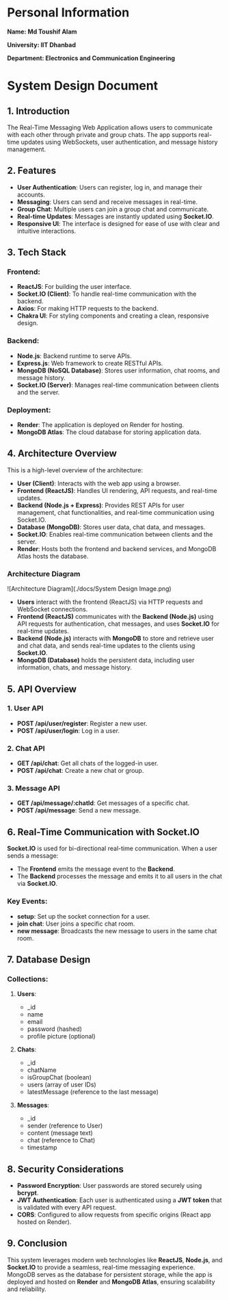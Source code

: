 # Personal Information

**Name: Md Toushif Alam**

**University: IIT Dhanbad**

**Department: Electronics and Communication Engineering**


# System Design Document

## 1. Introduction

The Real-Time Messaging Web Application allows users to communicate with each other through private and group chats. The app supports real-time updates using WebSockets, user authentication, and message history management.

## 2. Features

- **User Authentication**: Users can register, log in, and manage their accounts.
- **Messaging**: Users can send and receive messages in real-time.
- **Group Chat**: Multiple users can join a group chat and communicate.
- **Real-time Updates**: Messages are instantly updated using **Socket.IO**.
- **Responsive UI**: The interface is designed for ease of use with clear and intuitive interactions.

## 3. Tech Stack

### Frontend:
- **ReactJS**: For building the user interface.
- **Socket.IO (Client)**: To handle real-time communication with the backend.
- **Axios**: For making HTTP requests to the backend.
- **Chakra UI**: For styling components and creating a clean, responsive design.

### Backend:
- **Node.js**: Backend runtime to serve APIs.
- **Express.js**: Web framework to create RESTful APIs.
- **MongoDB (NoSQL Database)**: Stores user information, chat rooms, and message history.
- **Socket.IO (Server)**: Manages real-time communication between clients and the server.

### Deployment:
- **Render**: The application is deployed on Render for hosting.
- **MongoDB Atlas**: The cloud database for storing application data.

## 4. Architecture Overview

This is a high-level overview of the architecture:

- **User (Client)**: Interacts with the web app using a browser.
- **Frontend (ReactJS)**: Handles UI rendering, API requests, and real-time updates.
- **Backend (Node.js + Express)**: Provides REST APIs for user management, chat functionalities, and real-time communication using Socket.IO.
- **Database (MongoDB)**: Stores user data, chat data, and messages.
- **Socket.IO**: Enables real-time communication between clients and the server.
- **Render**: Hosts both the frontend and backend services, and MongoDB Atlas hosts the database.

### Architecture Diagram

![Architecture Diagram](./docs/System Design Image.png)

- **Users** interact with the frontend (ReactJS) via HTTP requests and WebSocket connections.
- **Frontend (ReactJS)** communicates with the **Backend (Node.js)** using API requests for authentication, chat messages, and uses **Socket.IO** for real-time updates.
- **Backend (Node.js)** interacts with **MongoDB** to store and retrieve user and chat data, and sends real-time updates to the clients using **Socket.IO**.
- **MongoDB (Database)** holds the persistent data, including user information, chats, and message history.
  
## 5. API Overview

### 1. User API
- **POST /api/user/register**: Register a new user.
- **POST /api/user/login**: Log in a user.

### 2. Chat API
- **GET /api/chat**: Get all chats of the logged-in user.
- **POST /api/chat**: Create a new chat or group.

### 3. Message API
- **GET /api/message/:chatId**: Get messages of a specific chat.
- **POST /api/message**: Send a new message.

## 6. Real-Time Communication with Socket.IO

**Socket.IO** is used for bi-directional real-time communication. When a user sends a message:
- The **Frontend** emits the message event to the **Backend**.
- The **Backend** processes the message and emits it to all users in the chat via **Socket.IO**.

### Key Events:
- **setup**: Set up the socket connection for a user.
- **join chat**: User joins a specific chat room.
- **new message**: Broadcasts the new message to users in the same chat room.

## 7. Database Design

### Collections:
1. **Users**:
   - _id
   - name
   - email
   - password (hashed)
   - profile picture (optional)

2. **Chats**:
   - _id
   - chatName
   - isGroupChat (boolean)
   - users (array of user IDs)
   - latestMessage (reference to the last message)

3. **Messages**:
   - _id
   - sender (reference to User)
   - content (message text)
   - chat (reference to Chat)
   - timestamp

## 8. Security Considerations

- **Password Encryption**: User passwords are stored securely using **bcrypt**.
- **JWT Authentication**: Each user is authenticated using a **JWT token** that is validated with every API request.
- **CORS**: Configured to allow requests from specific origins (React app hosted on Render).
  
## 9. Conclusion

This system leverages modern web technologies like **ReactJS**, **Node.js**, and **Socket.IO** to provide a seamless, real-time messaging experience. MongoDB serves as the database for persistent storage, while the app is deployed and hosted on **Render** and **MongoDB Atlas**, ensuring scalability and reliability.

